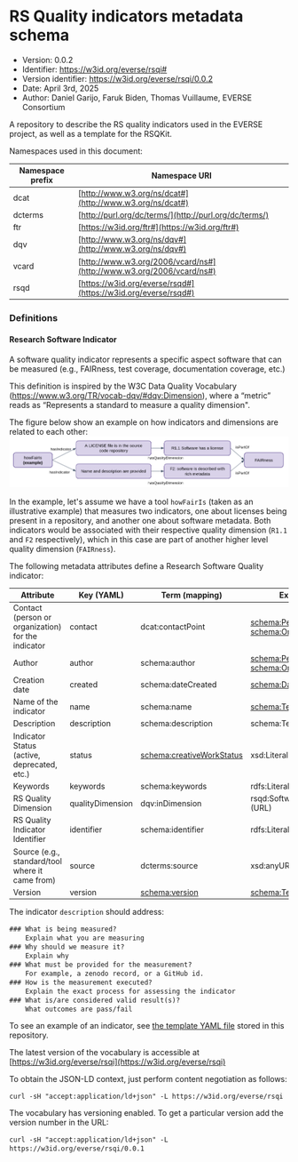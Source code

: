 # RS Quality indicators metadata schema
- Version: 0.0.2
- Identifier: https://w3id.org/everse/rsqi#
- Version identifier: https://w3id.org/everse/rsqi/0.0.2
- Date: April 3rd, 2025
- Author: Daniel Garijo, Faruk Biden, Thomas Vuillaume, EVERSE Consortium


A repository to describe the RS quality indicators used in the EVERSE project, as well as a template for the RSQKit.

Namespaces used in this document:

| Namespace prefix | Namespace URI |
|---|---|
|dcat|[http://www.w3.org/ns/dcat#](http://www.w3.org/ns/dcat#)|
|dcterms|[http://purl.org/dc/terms/](http://purl.org/dc/terms/)|
|ftr|[https://w3id.org/ftr#](https://w3id.org/ftr#)|
|dqv|[http://www.w3.org/ns/dqv#](http://www.w3.org/ns/dqv#)|
|vcard|[http://www.w3.org/2006/vcard/ns#](http://www.w3.org/2006/vcard/ns#)|
|rsqd|[https://w3id.org/everse/rsqd#](https://w3id.org/everse/rsqd#)|

### Definitions
#### Research Software Indicator
A software quality indicator represents a specific aspect software that can be measured (e.g., FAIRness, test coverage, documentation coverage, etc.)

This definition is inspired by the W3C Data Quality Vocabulary (https://www.w3.org/TR/vocab-dqv/#dqv:Dimension), where a “metric” reads as “Represents a standard to measure a quality dimension".

The figure below show an example on how indicators and dimensions are related to each other:
![overview indicators](img/overview.png)

In the example, let's assume we have a tool `howFairIs` (taken as an illustrative example) that measures two indicators, one about licenses being present in a repository, and another one about software metadata. Both indicators would be associated with their respective quality dimension (`R1.1` and `F2` respectively), which in this case are part of another higher level quality dimension (`FAIRness`).

The following metadata attributes define a Research Software Quality indicator:

| Attribute | Key (YAML) | Term (mapping) | Expected value |
|---|---|---|---|
| Contact (person or organization) for the indicator | contact | dcat:contactPoint | [schema:Person](https://schema.org/Person) or [schema:Organization](https://schema.org/Organization) |
| Author | author | schema:author | [schema:Person](https://schema.org/Person) or [schema:Organization](https://schema.org/Organization) |
| Creation date | created | schema:dateCreated | [schema:DateTime](https://schema.org/DateTime) (String) |
| Name of the indicator | name | schema:name | [schema:Text](https://schema.org/Text) (String)|
| Description | description | schema:description | schema:Text (String)|
| Indicator Status (active, deprecated, etc.) | status | [schema:creativeWorkStatus](https://schema.org/creativeWorkStatus) | xsd:Literal (String)|
| Keywords | keywords | schema:keywords | rdfs:Literal (String)|
| RS Quality Dimension  | qualityDimension | dqv:inDimension | rsqd:SoftwareQualityDimension (URL) |
| RS Quality Indicator Identifier | identifier | schema:identifier | rdfs:Literal (String) |
| Source (e.g., standard/tool where it came from) | source | dcterms:source | xsd:anyURI (URL) |
| Version | version | [schema:version](https://schema.org/version) | [schema:Text](https://schema.org/Text) (String)|

The indicator `description` should address:
```
### What is being measured?
    Explain what you are measuring
### Why should we measure it?
    Explain why
### What must be provided for the measurement? 
    For example, a zenodo record, or a GitHub id.
### How is the measurement executed?
    Explain the exact process for assessing the indicator
### What is/are considered valid result(s)?
    What outcomes are pass/fail
```

To see an example of an indicator, see [the template YAML file](./indicators_template.yaml) stored in this repository.

The latest version of the vocabulary is accessible at [https://w3id.org/everse/rsqi](https://w3id.org/everse/rsqi)

To obtain the JSON-LD context, just perform content negotiation as follows:

```
curl -sH "accept:application/ld+json" -L https://w3id.org/everse/rsqi
```

The vocabulary has versioning enabled. To get a particular version add the version number in the URL:

```
curl -sH "accept:application/ld+json" -L https://w3id.org/everse/rsqi/0.0.1
```

